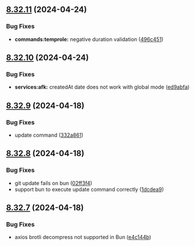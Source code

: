 ## [8.32.11](https://github.com/onesoft-sudo/sudobot/compare/v8.32.10...v8.32.11) (2024-04-24)


### Bug Fixes

* **commands:temprole:** negative duration validation ([496c451](https://github.com/onesoft-sudo/sudobot/commit/496c4515aba1faf16096290eba90ecfd0dd3792f))



## [8.32.10](https://github.com/onesoft-sudo/sudobot/compare/v8.32.9...v8.32.10) (2024-04-24)


### Bug Fixes

* **services:afk:** createdAt date does not work with global mode ([ed9abfa](https://github.com/onesoft-sudo/sudobot/commit/ed9abfa9cc2024031e62a1f14abdcc8f595d7729))



## [8.32.9](https://github.com/onesoft-sudo/sudobot/compare/v8.32.8...v8.32.9) (2024-04-18)


### Bug Fixes

* update command ([332a861](https://github.com/onesoft-sudo/sudobot/commit/332a861e011cd360138f8624b076c321a83d1c29))



## [8.32.8](https://github.com/onesoft-sudo/sudobot/compare/v8.32.7...v8.32.8) (2024-04-18)


### Bug Fixes

* git update fails on bun ([02ff3f4](https://github.com/onesoft-sudo/sudobot/commit/02ff3f41f69d008393459c059636006b25cb6d69))
* support bun to execute update command correctly ([1dcdea9](https://github.com/onesoft-sudo/sudobot/commit/1dcdea9e6cbbcc44900c6601ad48d552ac9931cf))



## [8.32.7](https://github.com/onesoft-sudo/sudobot/compare/v8.32.6...v8.32.7) (2024-04-18)


### Bug Fixes

* axios brotli decompress not supported in Bun ([e4c144b](https://github.com/onesoft-sudo/sudobot/commit/e4c144b8106b7ab8462528b61730614c4250a9d3))



